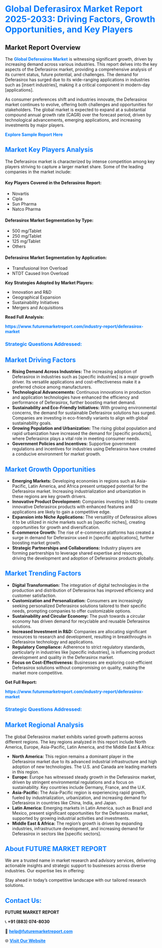 <h1 style="color: #007BFF;">Global Deferasirox Market Report 2025-2033: Driving Factors, Growth Opportunities, and Key Players</h1>

<section id="overview">
<h2>Market Report Overview</h2>
<p>The <a href="https://www.futuremarketreport.com/industry-report/deferasirox-market" style="color: #007BFF; text-decoration: none;"><strong>Global Deferasirox Market</strong></a> is witnessing significant growth, driven by increasing demand across various industries. This report delves into the key aspects of the Deferasirox market, providing a comprehensive analysis of its current status, future potential, and challenges. The demand for Deferasirox has surged due to its wide-ranging applications in industries such as [insert industries], making it a critical component in modern-day [applications].</p>
<p>As consumer preferences shift and industries innovate, the Deferasirox market continues to evolve, offering both challenges and opportunities for stakeholders. The global market is expected to expand at a substantial compound annual growth rate (CAGR) over the forecast period, driven by technological advancements, emerging applications, and increasing investments by major players.</p>
</section>

<section id="overview">
<p><a href="https://www.futuremarketreport.com/request-sample/reportId=60814" style="color: #007BFF; text-decoration: none;"><strong>Explore Sample Report Here</strong></a></p>
</section>

<section id="key-players">
<h2 style="color: #007BFF;">Market Key Players Analysis</h2>
<p>The Deferasirox market is characterized by intense competition among key players striving to capture a larger market share. Some of the leading companies in the market include:</p>
<h4>Key Players Covered in the Deferasirox Report:</h4>
<ul><li>Novartis</li><li>Cipla</li><li>Sun Pharma</li><li>Natco Pharma</li></ul>
<h4>Deferasirox Market Segmentation by Type:</h4>
<ul><li>500 mg/Tablet</li><li>250 mg/Tablet</li><li>125 mg/Tablet</li><li>Others</li></ul>

<h4>Deferasirox Market Segmentation by Application:</h4>
<ul><li>Transfusional Iron Overload</li><li>NTDT Caused Iron Overload</li></ul>
<p><strong>Key Strategies Adopted by Market Players:</strong></p>
<ul>
<li>Innovation and R&D</li>
<li>Geographical Expansion</li>
<li>Sustainability Initiatives</li>
<li>Mergers and Acquisitions</li>
</ul>
</section>

<section>
<p><strong>Read Full Analysis: </strong></p><a href="https://www.futuremarketreport.com/industry-report/deferasirox-market" style="color: #007BFF; text-decoration: none;"><strong>https://www.futuremarketreport.com/industry-report/deferasirox-market</strong></a>
<h3 style="color: #007BFF;">Strategic Questions Addressed:</h3>
</section>

<section id="driving-factors">
<h2 style="color: #007BFF;">Market Driving Factors</h2>
<ul>
<li><strong>Rising Demand Across Industries:</strong> The increasing adoption of Deferasirox in industries such as [specific industries] is a major growth driver. Its versatile applications and cost-effectiveness make it a preferred choice among manufacturers.</li>
<li><strong>Technological Advancements:</strong> Continuous innovations in production and application technologies have enhanced the efficiency and performance of Deferasirox, further boosting market demand.</li>
<li><strong>Sustainability and Eco-Friendly Initiatives:</strong> With growing environmental concerns, the demand for sustainable Deferasirox solutions has surged. Companies are investing in eco-friendly variants to align with global sustainability goals.</li>
<li><strong>Growing Population and Urbanization:</strong> The rising global population and rapid urbanization have increased the demand for [specific products], where Deferasirox plays a vital role in meeting consumer needs.</li>
<li><strong>Government Policies and Incentives:</strong> Supportive government regulations and incentives for industries using Deferasirox have created a conducive environment for market growth.</li>
</ul>
</section>

<section id="growth-opportunities">
<h2 style="color: #007BFF;">Market Growth Opportunities</h2>
<ul>
<li><strong>Emerging Markets:</strong> Developing economies in regions such as Asia-Pacific, Latin America, and Africa present untapped potential for the Deferasirox market. Increasing industrialization and urbanization in these regions are key growth drivers.</li>
<li><strong>Innovative Product Development:</strong> Companies investing in R&D to create innovative Deferasirox products with enhanced features and applications are likely to gain a competitive edge.</li>
<li><strong>Expansion into Niche Applications:</strong> The versatility of Deferasirox allows it to be utilized in niche markets such as [specific niches], creating opportunities for growth and diversification.</li>
<li><strong>E-commerce Growth:</strong> The rise of e-commerce platforms has created a surge in demand for Deferasirox used in [specific applications], further boosting market growth.</li>
<li><strong>Strategic Partnerships and Collaborations:</strong> Industry players are forming partnerships to leverage shared expertise and resources, driving the development and adoption of Deferasirox products globally.</li>
</ul>
</section>

<section id="trending-factors">
<h2 style="color: #007BFF;">Market Trending Factors</h2>
<ul>
<li><strong>Digital Transformation:</strong> The integration of digital technologies in the production and distribution of Deferasirox has improved efficiency and customer satisfaction.</li>
<li><strong>Customization and Personalization:</strong> Consumers are increasingly seeking personalized Deferasirox solutions tailored to their specific needs, prompting companies to offer customizable options.</li>
<li><strong>Sustainability and Circular Economy:</strong> The push towards a circular economy has driven demand for recyclable and reusable Deferasirox solutions.</li>
<li><strong>Increased Investment in R&D:</strong> Companies are allocating significant resources to research and development, resulting in breakthroughs in Deferasirox technology and applications.</li>
<li><strong>Regulatory Compliance:</strong> Adherence to strict regulatory standards, particularly in industries like [specific industries], is influencing product development and quality in the Deferasirox market.</li>
<li><strong>Focus on Cost-Effectiveness:</strong> Businesses are exploring cost-efficient Deferasirox solutions without compromising on quality, making the market more competitive.</li>
</ul>
</section>

<section>
<p><strong>Get Full Report: </strong></p><a href="https://www.futuremarketreport.com/industry-report/deferasirox-market" style="color: #007BFF; text-decoration: none;"><strong>https://www.futuremarketreport.com/industry-report/deferasirox-market</strong></a>
<h3 style="color: #007BFF;">Strategic Questions Addressed:</h3>
</section>


<section id="regional-analysis">
<h2 style="color: #007BFF;">Market Regional Analysis</h2>
<p>The global Deferasirox market exhibits varied growth patterns across different regions. The key regions analyzed in this report include North America, Europe, Asia-Pacific, Latin America, and the Middle East & Africa:</p>
<ul>
<li><strong>North America:</strong> This region remains a dominant player in the Deferasirox market due to its advanced industrial infrastructure and high adoption of new technologies. The U.S. and Canada are leading markets in this region.</li>
<li><strong>Europe:</strong> Europe has witnessed steady growth in the Deferasirox market, driven by stringent environmental regulations and a focus on sustainability. Key countries include Germany, France, and the U.K.</li>
<li><strong>Asia-Pacific:</strong> The Asia-Pacific region is experiencing rapid growth, fueled by industrialization, urbanization, and increasing demand for Deferasirox in countries like China, India, and Japan.</li>
<li><strong>Latin America:</strong> Emerging markets in Latin America, such as Brazil and Mexico, present significant opportunities for the Deferasirox market, supported by growing industrial activities and investments.</li>
<li><strong>Middle East & Africa:</strong> The region’s growth is driven by expanding industries, infrastructure development, and increasing demand for Deferasirox in sectors like [specific sectors].</li>
</ul>
</section>

<footer>
<h2 style="color: #007BFF;">About FUTURE MARKET REPORT</h2>
<p>We are a trusted name in market research and advisory services, delivering actionable insights and strategic support to businesses across diverse industries. Our expertise lies in offering:</p>

<p>Stay ahead in today’s competitive landscape with our tailored research solutions.</p>

<h2 style="color: #007BFF;">Contact Us:</h2>
<p><strong>FUTURE MARKET REPORT</strong></p>
<p>📞 <strong>+91 (883) 074-8030</strong></p>
<p>📧 <strong><a href="mailto:help@futuremarketreport.com" style="color: #007BFF;">help@futuremarketreport.com</a></strong></p>
<p>🌐 <strong><a href="https://www.futuremarketreport.com/" style="color: #007BFF;">Visit Our Website</a></strong></p>
</footer>